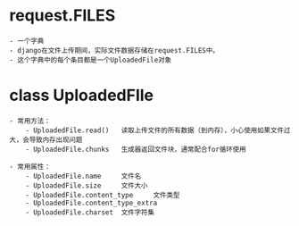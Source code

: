 # request.FILES
	- 一个字典
	- django在文件上传期间，实际文件数据存储在request.FILES中。
	- 这个字典中的每个条目都是一个UploadedFile对象

# class UploadedFIle
	- 常用方法：
		- UploadedFile.read()	读取上传文件的所有数据（到内存），小心使用如果文件过大，会导致内存出现问题
		- UploadedFile.chunks 	生成器返回文件块，通常配合for循环使用

	- 常用属性：
		- UploadedFile.name 	文件名
		- UploadedFile.size 	文件大小
		- UploadedFile.content_type 	文件类型
		- UploadedFile.content_type_extra
		- UploadedFile.charset 	文件字符集